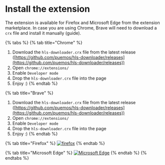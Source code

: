# Install the extension

The extension is available for Firefox and Microsoft Edge from the extension marketplace. In case you are using Chrome, Brave will need to download a `crx` file and install it manually (guide).

{% tabs %}
{% tab title="Chrome" %}
1. Download the `hls-downloader.crx` file from the latest release ([https://github.com/puemos/hls-downloader/releases](https://github.com/puemos/hls-downloader/releases))
2. Open `chrome://extensions/`
3. Enable `Developer mode`
4. Drop the `hls-downloader.crx` file into the page
5. Enjoy :)
{% endtab %}

{% tab title="Brave" %}
1. Download the `hls-downloader.crx` file from the latest release ([https://github.com/puemos/hls-downloader/releases](https://github.com/puemos/hls-downloader/releases))
2. Open `chrome://extensions/`
3. Enable `Developer mode`
4. Drop the `hls-downloader.crx` file into the page
5. Enjoy :)
{% endtab %}

{% tab title="Firefox" %}
[![firefox](https://camo.githubusercontent.com/805d144f4ff52dc0832bef30f88ebdedd31071c20199a24c54e33d22f09d82dc/68747470733a2f2f626c6f672e6d6f7a696c6c612e6f72672f6164646f6e732f66696c65732f323031352f31312f6765742d7468652d6164646f6e2e706e67)](https://addons.mozilla.org/en-US/firefox/addon/hls-downloader/statistics/?last=30)
{% endtab %}

{% tab title="Microsoft Edge" %}
[![Microsoft Edge](https://developer.microsoft.com/store/badges/images/English\_get-it-from-MS.png)](https://microsoftedge.microsoft.com/addons/detail/hls-downloader/ldehhnlpcedapncohebgmghanffggffc)
{% endtab %}
{% endtabs %}

